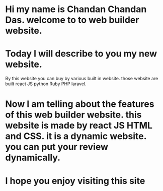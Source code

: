 # Hi my name is Chandan Chandan Das.  welcome to to web builder website.

# Today I will describe to you my new website.
 By this website you can buy by various  built in website.
 those website are built react JS python Ruby PHP laravel.

 # Now I am telling about the features of this web builder website.  this website is made by react JS  HTML and CSS. it is a dynamic website. you can put your review dynamically. 
# I hope you enjoy visiting this site
